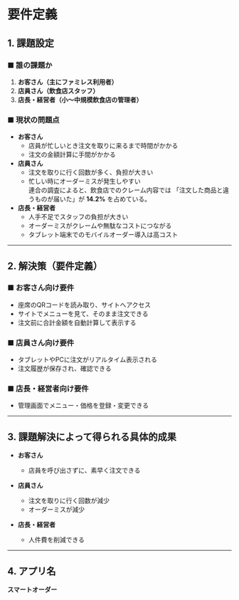 # 要件定義

## 1. 課題設定

### ■ 誰の課題か
1. **お客さん（主にファミレス利用者）**  
2. **店員さん（飲食店スタッフ）**  
3. **店長・経営者（小〜中規模飲食店の管理者）**

### ■ 現状の問題点
- **お客さん**  
  - 店員が忙しいとき注文を取りに来るまで時間がかかる  
  - 注文の金額計算に手間がかかる
- **店員さん**  
  - 注文を取りに行く回数が多く、負担が大きい  
  - 忙しい時にオーダーミスが発生しやすい  
  連合の調査によると、飲食店でのクレーム内容では 「注文した商品と違うものが届いた」が **14.2%** を占めている。
- **店長・経営者**  
  - 人手不足でスタッフの負担が大きい  
  - オーダーミスがクレームや無駄なコストにつながる  
  - タブレット端末でのモバイルオーダー導入は高コスト

---

## 2. 解決策（要件定義）

### ■ お客さん向け要件
- 座席のQRコードを読み取り、サイトへアクセス
- サイトでメニューを見て、そのまま注文できる  
- 注文前に合計金額を自動計算して表示する

### ■ 店員さん向け要件
- タブレットやPCに注文がリアルタイム表示される  
- 注文履歴が保存され、確認できる

### ■ 店長・経営者向け要件
- 管理画面でメニュー・価格を登録・変更できる  

---

## 3. 課題解決によって得られる具体的成果

- **お客さん**  
  - 店員を呼び出さずに、素早く注文できる

- **店員さん**  
  - 注文を取りに行く回数が減少 
  - オーダーミスが減少

- **店長・経営者**  
  - 人件費を削減できる

---

## 4. アプリ名
**スマートオーダー**